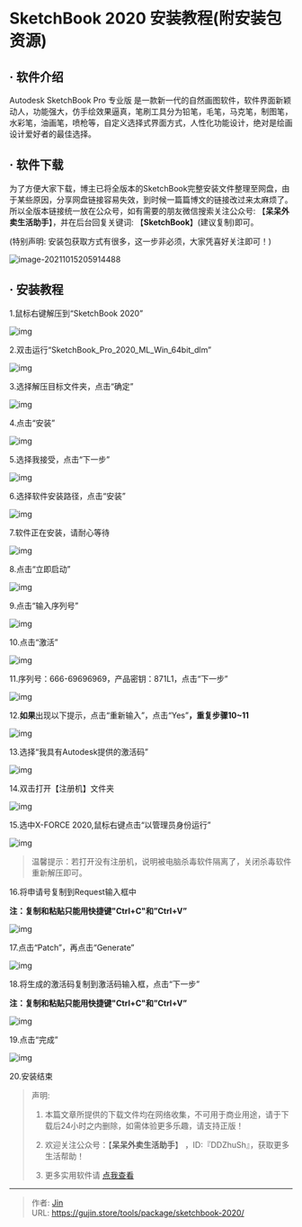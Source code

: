 # SketchBook 2020 安装教程(附安装包资源)


## · 软件介绍
Autodesk SketchBook Pro 专业版 是一款新一代的自然画图软件，软件界面新颖动人，功能强大，仿手绘效果逼真，笔刷工具分为铅笔，毛笔，马克笔，制图笔，水彩笔，油画笔，喷枪等，自定义选择式界面方式，人性化功能设计，绝对是绘画设计爱好者的最佳选择。


## · 软件下载
为了方便大家下载，博主已将全版本的SketchBook完整安装文件整理至网盘，由于某些原因，分享网盘链接容易失效，到时候一篇篇博文的链接改过来太麻烦了。所以全版本链接统一放在公众号，如有需要的朋友微信搜索关注公众号: 【**呆呆外卖生活助手**】，并在后台回复关键词: 【**SketchBook**】(建议复制)即可。

(特别声明: 安装包获取方式有很多，这一步非必须，大家凭喜好关注即可！)

![image-20211015205914488](https://img.gujin.store/img/image-20211015205914488.png)

## · 安装教程

1.鼠标右键解压到“SketchBook 2020”

![img](https://img.gujin.store/img/v2-97838b530293f55da9404035c5f4faf5_720w.png)

2.双击运行“SketchBook_Pro_2020_ML_Win_64bit_dlm”

![img](https://img.gujin.store/img/v2-37e690d9535ea184109cd356e7d3ceb5_720w.png)

3.选择解压目标文件夹，点击“确定”

![img](https://img.gujin.store/img/v2-30138732cf42779115234c3f447ef06a_720w.png)

4.点击“安装”

![img](https://img.gujin.store/img/v2-70981aa698b02c3d55f74002ee8b1a44_720w.png)

5.选择我接受，点击“下一步”

![img](https://img.gujin.store/img/v2-d270a60763db6592032e82fc06207747_720w.png)

6.选择软件安装路径，点击“安装”

![img](https://img.gujin.store/img/v2-1feb274697f977003585343881079f03_720w.png)



7.软件正在安装，请耐心等待

![img](https://img.gujin.store/img/v2-cd0e13e0c03b7c01c5942f204312efcd_720w.png)

8.点击“立即启动”

![img](https://img.gujin.store/img/v2-4461deab304ba78cec6f8719e82cb165_720w.png)

9.点击“输入序列号”

![img](https://img.gujin.store/img/v2-0d35798c07f624aabfc1176b029410c4_720w.png)

10.点击“激活”

![img](https://img.gujin.store/img/v2-28b75dd6af7ea9350050dea49601f99c_720w.png)

11.序列号：666-69696969，产品密钥：871L1，点击“下一步”

![img](https://img.gujin.store/img/v2-df0a07ee19927b31e51e77ed859f94d9_720w.png)

12.**如果**出现以下提示，点击“重新输入”，点击“Yes”**，重复步骤10~11**

![img](https://img.gujin.store/img/v2-88bbaaf3af6c157a9bebf02d1d55b715_720w.png)



13.选择“我具有Autodesk提供的激活码”

![img](https://img.gujin.store/img/v2-7f45850d693e6654192819905693fb54_720w.png)

14.双击打开【注册机】文件夹

![img](https://img.gujin.store/img/v2-2b93fbe6288b3ccc19293b67e14ec872_720w.png)

15.选中X-FORCE 2020,鼠标右键点击“以管理员身份运行”

![img](https://img.gujin.store/img/v2-e4bb3e57817440473fc3d175b3cdce03_720w.png)



> 温馨提示：若打开没有注册机，说明被电脑杀毒软件隔离了，关闭杀毒软件重新解压即可。

16.将申请号复制到Request输入框中

**注：复制和粘贴只能用快捷键"Ctrl+C"和”Ctrl+V”**

![img](https://img.gujin.store/img/v2-e04e65e3237fb6bd192bad3ba115b606_720w.png)

17.点击“Patch”，再点击“Generate”

![img](https://img.gujin.store/img/v2-111707f71a1a9cb84b9f71182cb4906b_720w.png)

18.将生成的激活码复制到激活码输入框，点击“下一步”

**注：复制和粘贴只能用快捷键"Ctrl+C"和”Ctrl+V”**

![img](https://img.gujin.store/img/v2-47928f9687d4817869e59f1fc9a775f9_720w.png)

19.点击“完成”

![img](https://img.gujin.store/img/v2-c428730bea525ff61ab0e3ac6d71ec8d_720w.png)

20.安装结束




> 声明: 
>
> 1. 本篇文章所提供的下载文件均在网络收集，不可用于商业用途，请于下载后24小时之内删除，如需体验更多乐趣，请支持正版！
>
> 2. 欢迎关注公众号：【**呆呆外卖生活助手**】 ，ID:『DDZhuSh』，获取更多生活帮助！
>
> 3. 更多实用软件请  [点我查看](/tools)

---

> 作者: [Jin](https://img.gujin.store/img/favicon.ico)  
> URL: https://gujin.store/tools/package/sketchbook-2020/  

